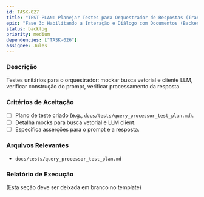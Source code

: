 ```yaml
---
id: TASK-027
title: "TEST-PLAN: Planejar Testes para Orquestrador de Respostas (Transcritor-PDF)"
epic: "Fase 3: Habilitando a Interação e Diálogo com Documentos (Backend do Transcritor-PDF)"
status: backlog
priority: medium
dependencies: ["TASK-026"]
assignee: Jules
---
```


### Descrição

Testes unitários para o orquestrador: mockar busca vetorial e cliente LLM, verificar construção do prompt, verificar processamento da resposta.

### Critérios de Aceitação

- [ ] Plano de teste criado (e.g., `docs/tests/query_processor_test_plan.md`).
- [ ] Detalha mocks para busca vetorial e LLM client.
- [ ] Especifica asserções para o prompt e a resposta.

### Arquivos Relevantes

* `docs/tests/query_processor_test_plan.md`

### Relatório de Execução

(Esta seção deve ser deixada em branco no template)
